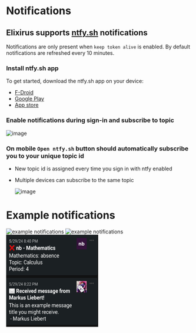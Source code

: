 # Notifications

## Elixirus supports [ntfy.sh](https://ntfy.sh) notifications
Notifications are only present when `keep token alive` is enabled. By default notifications are refreshed every 10 minutes.

### Install ntfy.sh app
  To get started, download the ntfy.sh app on your device:
  - [F-Droid](https://f-droid.org/en/packages/io.heckel.ntfy/)
  - [Google Play](https://play.google.com/store/apps/details?id=io.heckel.ntfy)
  - [App store](https://apps.apple.com/us/app/ntfy/id1625396347)
### Enable notifications during sign-in and subscribe to topic

  ![image](https://github.com/RustySnek/Elixirus/assets/73820224/f30966f4-7bc7-42ee-8cd8-0be6e847dc23)
  ### On mobile `Open ntfy.sh` button should automatically subscribe you to your unique topic id
  - New topic id is assigned every time you sign in with ntfy enabled
  - Multiple devices can subscribe to the same topic
  
    ![image](https://github.com/RustySnek/Elixirus/assets/73820224/153d685e-bafa-495b-887e-d1040f1c5e47)

# Example notifications
<img src="https://github.com/RustySnek/Elixirus/assets/73820224/1dfa2797-a1da-4759-9329-263f365c802e" width="250" height="250" alt="example notifications"></img>
<img src="https://github.com/RustySnek/Elixirus/assets/73820224/10667375-a950-4f95-90eb-575644150fd5" width="250" height="250" alt="example notifications"></img>
<img src="https://github.com/RustySnek/Elixirus/blob/ntfy_notifications/images/notifications_example_2.png" width="250" height="250" alt="example notifications"></img>
